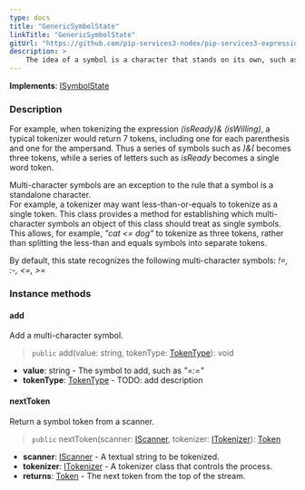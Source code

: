 ```yaml
---
type: docs
title: "GenericSymbolState"
linkTitle: "GenericSymbolState"
gitUrl: "https://github.com/pip-services3-nodex/pip-services3-expressions-nodex"
description: > 
    The idea of a symbol is a character that stands on its own, such as an ampersand or a parenthesis.
---
```


**Implements**: [ISymbolState](../../isymbol_state)

### Description

For example, when tokenizing the expression *(isReady)& (isWilling)*, a typical
tokenizer would return 7 tokens, including one for each parenthesis and one for the ampersand.
Thus a series of symbols such as *)&(* becomes three tokens, while a series of letters
such as *isReady* becomes a single word token.


Multi-character symbols are an exception to the rule that a symbol is a standalone character.  
For example, a tokenizer may want less-than-or-equals to tokenize as a single token. This class
provides a method for establishing which multi-character symbols an object of this class should
treat as single symbols. This allows, for example, *"cat <= dog"* to tokenize as 
three tokens, rather than splitting the less-than and equals symbols into separate tokens.


By default, this state recognizes the following multi-character symbols:
*!=, :-, <=, >=*



### Instance methods

#### add
Add a multi-character symbol.

> `public` add(value: string, tokenType: [TokenType](../../token_type)): void

- **value**: string - The symbol to add, such as *"=:="*
- **tokenType**: [TokenType](../../token_type) - TODO: add description


#### nextToken
Return a symbol token from a scanner.

> `public` nextToken(scanner: [IScanner](../../../io/iscanner), tokenizer: [ITokenizer](../../itokenizer)): [Token](../../token)

- **scanner**: [IScanner](../../../io/iscanner) - A textual string to be tokenized.
- **tokenizer**: [ITokenizer](../../itokenizer) - A tokenizer class that controls the process.
- **returns**: [Token](../../token) - The next token from the top of the stream.